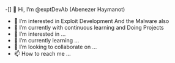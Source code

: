 -[]  👋 Hi, I’m @exptDevAb (Abenezer Haymanot)
- 👀 I’m interested in Exploit Development And the Malware also 
- 🌱 I’m currently with continuous learning and Doing Projects
- 👀 I’m interested in ...
- 🌱 I’m currently learning ...
- 💞️ I’m looking to collaborate on ...
- 📫 How to reach me ...
<!---
exptDevAb/exptDevAb is a ✨ special ✨ repository because its `README.md` (this file) appears on your GitHub profile.
You can click the Preview link to take a look at your changes.
--->
